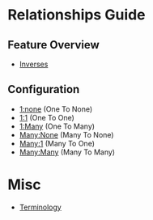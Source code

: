 # Relationships Guide

## Feature Overview
- [Inverses](./features/inverses.md)
<!--
- [Resource Relationships]()
- [Collection Relationships]()
- [Polymorphism]()
- [Links vs Identifiers]()
- [Sync vs Async]()
-->

## Configuration
- [1:none](./configuration/0-one-to-none.md) (One To None)
- [1:1](./configuration/1-one-to-one.md) (One To One)
- [1:Many](./configuration/2-one-to-many.md) (One To Many)
- [Many:None](./configuration/3-many-to-none.md) (Many To None)
- [Many:1](./configuration/4-many-to-one.md) (Many To One)
- [Many:Many](./configuration/5-many-to-many.md) (Many To Many)

<!--
## Mutating Relationships
- [Adding/Removing]()
- [Saving]()
- [Saving Multiple Related Records At Once]()
- [Sorting & Filtering]()

## Advanced
- [Understanding "the Graph"]()
- [Pagination]()
- [Directionality]()
- [Compound Foreign Keys]()
- [Joins]()
-->

# Misc

- [Terminology](./terminology.md#relationships)
